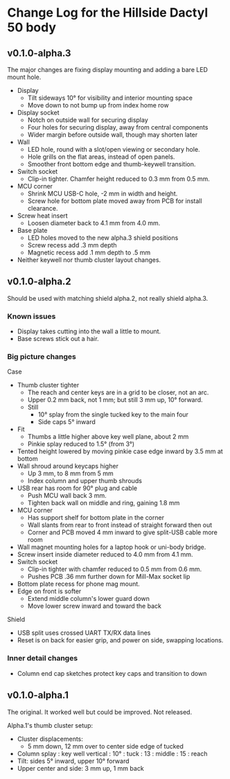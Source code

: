 # Change Log for the Hillside Dactyl 50 body

## v0.1.0-alpha.3

The major changes are fixing display mounting and adding a bare LED mount hole.

-   Display
    -   Tilt sideways 10° for visibility and interior mounting space
    -   Move down to not bump up from index home row
-   Display socket
    -   Notch on outside wall for securing display
    -   Four holes for securing display, away from central components
    -   Wider margin before outside wall, though may shorten later
-   Wall
    -   LED hole, round with a slot/open viewing or secondary hole.
    -   Hole grills on the flat areas, instead of open panels.
    -   Smoother front bottom edge and thumb-keywell transition.
-   Switch socket
    -   Clip-in tighter. Chamfer height reduced to 0.3 mm from 0.5 mm.
-   MCU corner
    -   Shrink MCU USB-C hole, -2 mm in width and height.
    -   Screw hole for bottom plate moved away from PCB for install clearance.
-   Screw heat insert
    -   Loosen diameter back to 4.1 mm from 4.0 mm.
-   Base plate
    -   LED holes moved to the new alpha.3 shield positions
    -   Screw recess add .3 mm depth
    -   Magnetic recess add .1 mm depth to .5 mm
-   Neither keywell nor thumb cluster layout changes.


## v0.1.0-alpha.2

Should be used with matching shield alpha.2, not really shield alpha.3.

### Known issues

-   Display takes cutting into the wall a little to mount.
-   Base screws stick out a hair.

### Big picture changes

Case

-   Thumb cluster tighter
    -   The reach and center keys are in a grid to be closer, not an arc.
    -   Upper 0.2 mm back, not 1 mm; but still 3 mm up, 10° forward.
    -   Still
        -   10° splay from the single tucked key to the main four
        -   Side caps 5° inward
-   Fit
    -   Thumbs a little higher above key well plane, about 2 mm
    -   Pinkie splay reduced to 1.5° (from 3°)
-   Tented height lowered by moving pinkie case edge inward by 3.5 mm at bottom
-   Wall shroud around keycaps higher
    -   Up 3 mm, to 8 mm from 5 mm
    -   Index column and upper thumb shrouds
-   USB rear has room for 90° plug and cable
    -   Push MCU wall back 3 mm.
    -   Tighten back wall on middle and ring, gaining 1.8 mm
-   MCU corner
    -   Has support shelf for bottom plate in the corner
    -   Wall slants from rear to front instead of straight forward then out
    -   Corner and PCB moved 4 mm inward to give split-USB cable more room
-   Wall magnet mounting holes for a laptop hook or uni-body bridge.
-   Screw insert inside diameter reduced to 4.0 mm from 4.1 mm.
-   Switch socket
    -   Clip-in tighter with chamfer reduced to 0.5 mm from 0.6 mm.
    -   Pushes PCB .36 mm further down for Mill-Max socket lip
-   Bottom plate recess for phone mag mount.
-   Edge on front is softer
    -   Extend middle column's lower guard down
    -   Move lower screw inward and toward the back

Shield

-   USB split uses crossed UART TX/RX data lines
-   Reset is on back for easier grip, and power on side, swapping locations.

### Inner detail changes

-   Column end cap sketches protect key caps and transition to down


## v0.1.0-alpha.1

The original. It worked well but could be improved. Not released.

Alpha.1's thumb cluster setup:

-  Cluster displacements:
    -   5 mm down, 12 mm over to center side edge of tucked
-   Column splay : key well vertical : 10° : tuck : 13 : middle : 15 : reach
-   Tilt: sides 5° inward, upper 10° forward
-   Upper center and side: 3 mm up, 1 mm back
